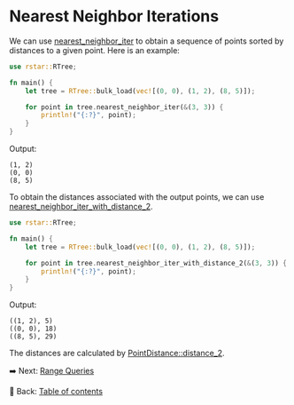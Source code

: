 # Nearest Neighbor Iterations

We can use [nearest_neighbor_iter](https://docs.rs/rstar/latest/rstar/struct.RTree.html#method.nearest_neighbor_iter) to obtain a sequence of points sorted by distances to a given point.
Here is an example:

```rust
use rstar::RTree;

fn main() {
    let tree = RTree::bulk_load(vec![(0, 0), (1, 2), (8, 5)]);

    for point in tree.nearest_neighbor_iter(&(3, 3)) {
        println!("{:?}", point);
    }
}
```

Output:

```text
(1, 2)
(0, 0)
(8, 5)
```

To obtain the distances associated with the output points, we can use [nearest_neighbor_iter_with_distance_2](https://docs.rs/rstar/latest/rstar/struct.RTree.html#method.nearest_neighbor_iter_with_distance_2).

```rust
use rstar::RTree;

fn main() {
    let tree = RTree::bulk_load(vec![(0, 0), (1, 2), (8, 5)]);

    for point in tree.nearest_neighbor_iter_with_distance_2(&(3, 3)) {
        println!("{:?}", point);
    }
}
```

Output:

```text
((1, 2), 5)
((0, 0), 18)
((8, 5), 29)
```

The distances are calculated by [PointDistance::distance_2](https://docs.rs/rstar/latest/rstar/trait.PointDistance.html#tymethod.distance_2).

:arrow_right:  Next: [Range Queries](./range_queries.md)

:blue_book: Back: [Table of contents](./../README.md)
